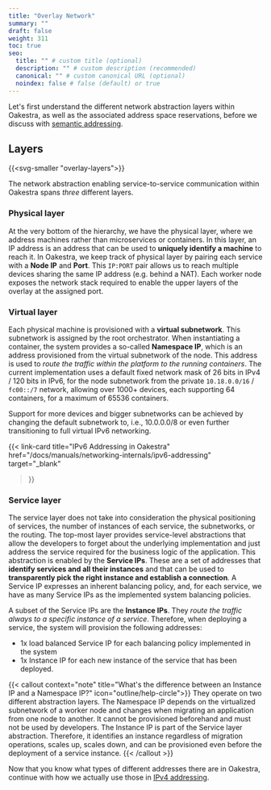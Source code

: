 ```yaml
---
title: "Overlay Network"
summary: ""
draft: false
weight: 311
toc: true
seo:
  title: "" # custom title (optional)
  description: "" # custom description (recommended)
  canonical: "" # custom canonical URL (optional)
  noindex: false # false (default) or true
---
```


Let's first understand the different network abstraction layers within Oakestra, as well as the associated address space
reservations, before we discuss with [semantic addressing](../load-balancing/).

## Layers

{{<svg-smaller "overlay-layers">}}

The network abstraction enabling service-to-service communication within Oakestra spans *three* different layers.

### Physical layer
At the very bottom of the hierarchy, we have the physical layer, where we address machines rather than microservices
or containers.
In this layer, an IP address is an address that can be used to **uniquely identify a machine** to reach it. In Oakestra,
we keep track of physical layer by pairing each service with a **Node IP** and **Port**. This `IP:PORT` pair allows us to
reach multiple devices sharing the same IP address (e.g. behind a NAT).
Each worker node exposes the network stack required to enable the upper layers of the overlay at the assigned port.

### Virtual layer

Each physical machine is provisioned with a **virtual subnetwork**. This subnetwork is assigned by the root orchestrator.
When instantiating a container, the system provides a so-called **Namespace IP**, which is an address provisioned from
the virtual subnetwork of the node. This address is used to *route the traffic within the platform to the running
containers*. The current implementation uses a default fixed network mask of 26 bits in IPv4 / 120 bits in IPv6,
for the node subnetwork from the private `10.18.0.0/16` / `fc00::/7` network, allowing over 1000+ devices,
each supporting 64 containers, for a maximum of 65536 containers.

Support for more devices and bigger subnetworks can be achieved by
changing the default subnetwork to, i.e., 10.0.0.0/8 or even further transitioning to full virtual IPv6 networking.

{{< link-card
  title="IPv6 Addressing in Oakestra"
  href="/docs/manuals/networking-internals/ipv6-addressing"
  target="_blank"
>}}

### Service layer

The service layer does not take into consideration the physical positioning of services, the number of instances of
each service, the subnetworks, or the routing. The top-most layer provides service-level abstractions that allow the developers to forget
about the underlying implementation and just address the service required for the business logic of the application.
This abstraction is enabled by the **Service IPs**. These are a set of addresses that **identify services and all their
instances** and that can be used to **transparently pick the right instance and establish a connection**. A Service IP
expresses an inherent balancing policy, and, for each service, we have as many Service IPs as the implemented system
balancing policies.

A subset of the Service IPs are the **Instance IPs**. They *route the traffic always to a specific instance of
a service*. Therefore, when deploying a service, the system will provision the following addresses:

* 1x load balanced Service IP for each balancing policy implemented in the system
* 1x Instance IP for each new instance of the service that has been deployed.

{{< callout context="note" title="What's the difference between an Instance IP and a Namespace IP?" icon="outline/help-circle">}}
They operate on two different abstraction layers. The Namespace IP depends on the virtualized subnetwork
of a worker node and changes when migrating an application from one node to another. It cannot be provisioned
beforehand and must not be used by developers. The Instance IP is part of the Service layer abstraction.
Therefore, it identifies an instance regardless of migration operations, scales up, scales down, and can be
provisioned even before the deployment of a service instance.
{{< /callout >}}

Now that you know what types of different addresses there are in Oakestra, continue with how we actually use those 
in [IPv4 addressing](../ipv4-addressing/).